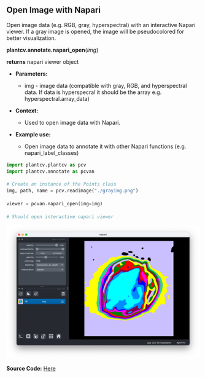 ## Open Image with Napari

Open image data (e.g. RGB, gray, hyperspectral) with an interactive Napari viewer. If a gray image is opened, the image will be pseudocolored for better visualization.

**plantcv.annotate.napari_open**(*img*)

**returns** napari viewer object

- **Parameters:**
    - img - image data (compatible with gray, RGB, and hyperspectral data. If data is hyperspecral it should be the array e.g. hyperspectral.array_data)

- **Context:**
    - Used to open image data with Napari.

- **Example use:**
    - Open image data to annotate it with other Napari functions (e.g. napari_label_classes)


```python
import plantcv.plantcv as pcv 
import plantcv.annotate as pcvan

# Create an instance of the Points class
img, path, name = pcv.readimage("./grayimg.png")

viewer = pcvan.napari_open(img=img)

# Should open interactive napari viewer

```

![Screenshot](img/documentation_images/napari_open/napari_open.png)


**Source Code:** [Here](https://github.com/danforthcenter/plantcv-annotate/blob/main/plantcv/annotate/napari_open.py)
